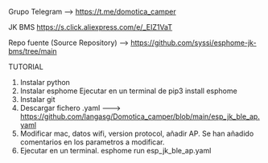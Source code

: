 Grupo Telegram --> https://t.me/domotica_camper


JK BMS https://s.click.aliexpress.com/e/_EIZ1VaT

Repo fuente (Source Repository) --> https://github.com/syssi/esphome-jk-bms/tree/main



TUTORIAL
1. Instalar python
2. Instalar esphome Ejecutar en un terminal de pip3 install esphome
3. Instalar git 
4. Descargar fichero .yaml ---> https://github.com/langasg/Domotica_camper/blob/main/esp_jk_ble_ap.yaml
5. Modificar mac, datos wifi, version protocol, añadir AP. Se han añadido comentarios en los parametros a modificar.
6. Ejecutar en un terminal.   esphome run esp_jk_ble_ap.yaml

